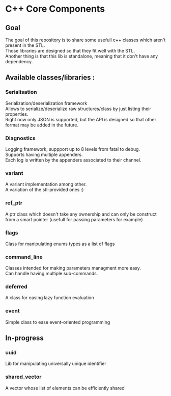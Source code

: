 # C++ Core Components
## Goal

The goal of this repository is to share some usefull c++ classes which aren't present in the STL.\
Those libraries are designed so that they fit well with the STL.\
Another thing is that this lib is standalone, meaning that it don't have any dependency.

## Available classes/libraries :

### Serialisation
Serialization/deserialization framework\
Allows to serialize/deserialize raw structures/class by just listing their properties.\
Right now only JSON is supported, but the API is designed so that other format may be added in the future.

### Diagnostics
Logging framework, suppport up to 8 levels from fatal to debug.\
Supports having multiple appenders.\
Each log is written by the appenders associated to their channel.

### variant
A variant implementation among other.\
A variation of the stl-provided ones :)

### ref_ptr
A ptr class which doesn't take any ownership and can only be construct from a smart pointer (usefull for passing parameters for example)

### flags
Class for manipulating enums types as a list of flags

### command_line
Classes intended for making parameters managment more easy.\
Can handle having multiple sub-commands.

### deferred
A class for easing lazy function evaluation

### event
Simple class to ease event-oriented programming

## In-progress
### uuid
Lib for manipulating universally unique identifier

### shared_vector
A vector whose list of elements can be efficiently shared

